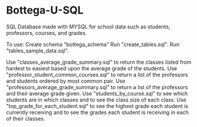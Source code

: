 # Bottega-U-SQL
SQL Database made with MYSQL for school data such as students, professors, courses, and grades.

To use:
Create schema "bottega_schema"
Run "create_tables.sql".
Run "tables_sample_data.sql".


Use "classes_average_grade_summary.sql" to return the classes listed from hardest to easiest based upon the average grade of the students.
Use "professor_student_common_courses.sql" to return a list of the professors and students ordered by most common pair.
Use "professors_average_grade_summary.sql" to return a list of the professors and their average grade given.
Use "students_by_course.sql" to see which students are in which classes and to see the class size of each class.
Use "top_grade_for_each_student.sql" to see the highest grade each student is currently receiving and to see the grades each student is receiving in each of their classes.

